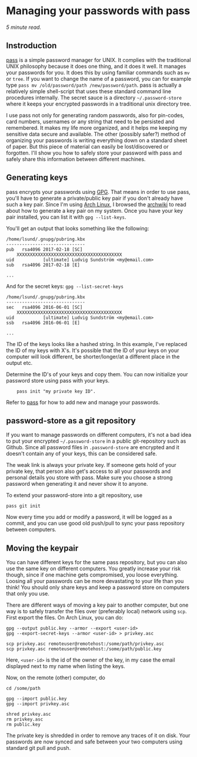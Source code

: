 # Managing your passwords with pass

[1]: https://www.passwordstore.org/
[2]: https://en.wikipedia.org/wiki/GNU_Privacy_Guard"
[3]: https://wiki.archlinux.org/index.php/GnuPG"
[4]: https://www.archlinux.org

*5 minute read.*

## Instroduction

[pass][1] is a simple password manager for UNIX. It complies with the
traditional UNIX philosophy because it does one thing, and it does it well. It
manages your passwords for you. It does this by using familiar commands such as
`mv` or `tree`. If you want to change the name of a password, you can for
example type `pass mv /old/password/path /new/password/path`. pass is actually
a relatively simple shell-script that uses these standard command line
procedures internally. The secret sauce is a  directory `~/.password-store`
where it keeps your encrypted passwords in a traditional unix directory tree.

I use pass not only for generating random passwords, also for pin-codes,
card numbers, usernames or any string that need to be persisted and remembered.
It makes my life more organized, and it helps me keeping my sensitive data
secure and available. The other (possibly safer?) method of organizing your
passwords is writing everything down on a standard sheet of paper. But this
piece of material can easily be lost/discovered or forgotten. I'll show you
how to safely store your password with pass and safely share this information
between different machines.

## Generating keys

pass encrypts your passwords using [GPG][2]. That means in order to use pass,
you'll have to generate a private/public key pair if you don't already have
such a key pair. Since I'm using [Arch Linux][4], I browsed the [archwiki][3]
to read about how to generate a key pair on my system. Once you have your key
pair installed, you can list it with `gpg --list-keys`.

You'll get an output that looks something like the following:

```
/home/lsund/.gnupg/pubring.kbx
------------------------------
pub   rsa4096 2017-02-18 [SC]
    XXXXXXXXXXXXXXXXXXXXXXXXXXXXXXXXXXXXXXXX
uid           [ultimate] Ludvig Sundström <my@email.com>
sub   rsa4096 2017-02-18 [E]

...
```

And for the secret keys: `gpg --list-secret-keys`

```
/home/lsund/.gnupg/pubring.kbx
------------------------------
sec   rsa4096 2016-06-01 [SC]
    XXXXXXXXXXXXXXXXXXXXXXXXXXXXXXXXXXXXXXXX
uid           [ultimate] Ludvig Sundström <my@email.com>
ssb   rsa4096 2016-06-01 [E]

...
```

The ID of the keys looks like a hashed string. In this example, I've replaced
the ID of my keys with X's. It's possible that the ID of your keys on your
computer will look different, be shorter/longer/at a different place in the
output etc.

Determine the ID's of your keys and copy them. You can now initialize your
password store using pass with your keys.

```
    pass init "my private key ID".
```

Refer to [pass][1] for how to add new and manage your passwords.

## password-store as a git repository

If you want to manage passwords on different computers, it's not a bad idea to
put your encrypted `~/.password-store` in a public git-repository such as
Github. Since all  password files in `.password-store` are encrypted and it
doesn't contain any of your keys, this can be considered safe.

The weak link is always your private key. If someone gets hold of your private
key, that person also get's access to all your passwords and personal details
you store with pass. Make sure you choose a strong password when generating it
and never show it to anyone.

To extend your password-store into a git repository, use

```
pass git init
```

Now every time you add or modify a password, it will be logged as a commit, and
you can use good old push/pull to sync your pass repository between computers.

## Moving the keypair

You can have different keys for the same pass repository, but you can also use the
same key on different computers. You greatly increase your risk though, since
if one machine gets compromised, you loose everything. Loosing all your
passwords can be more devastating to your life than you think! You should only
share keys and keep a password store on computers that only you use.

There are different ways of moving a key pair to another computer, but one way
is to safely transfer the files over (preferably local) network using `scp`.
First export the files. On Arch Linux, you can do:

```
gpg --output public.key --armor --export <user-id>
gpg --export-secret-keys --armor <user-id> > privkey.asc

scp privkey.asc remoteuser@remotehost:/some/path/privkey.asc
scp privkey.asc remoteuser@remotehost:/some/path/public.key
```

Here, `<user-id>` is the id of the owner of the key, in my case the email
displayed next to my name when listing the keys.

Now, on the remote (other) computer, do

```
cd /some/path

gpg --import public.key
gpg --import privkey.asc

shred privkey.asc
rm privkey.asc
rm public.key
```
The private key is shredded in order to remove any traces of it on disk.
Your passwords are now synced and safe between your two computers using
standard git pull and push.
